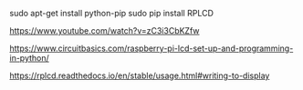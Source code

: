 sudo apt-get install python-pip
sudo pip install RPLCD

https://www.youtube.com/watch?v=zC3i3CbKZfw

https://www.circuitbasics.com/raspberry-pi-lcd-set-up-and-programming-in-python/

https://rplcd.readthedocs.io/en/stable/usage.html#writing-to-display

